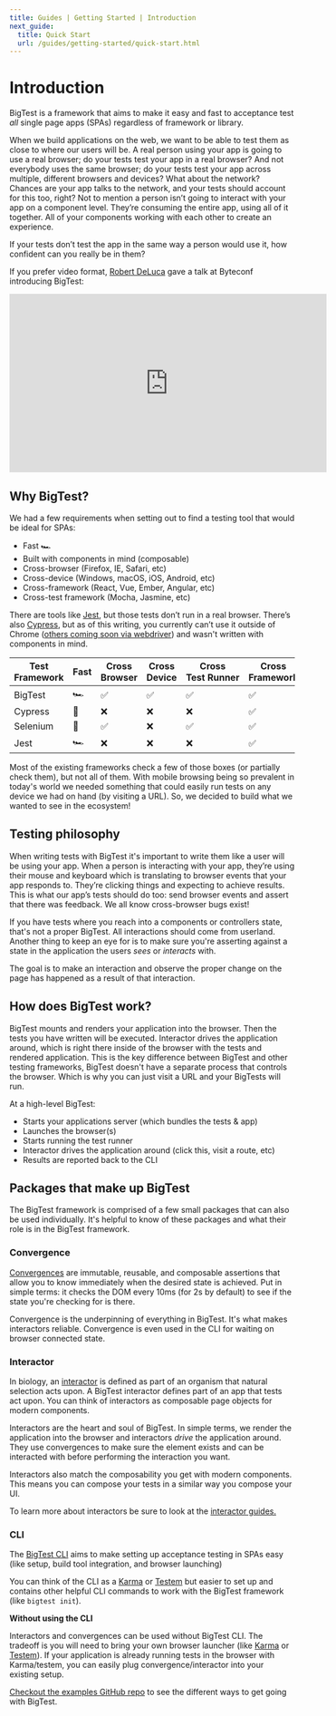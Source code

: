```yaml
---
title: Guides | Getting Started | Introduction
next_guide:
  title: Quick Start
  url: /guides/getting-started/quick-start.html
---
```


# Introduction

BigTest is a framework that aims to make it easy and fast to
acceptance test _all_ single page apps (SPAs) regardless of framework
or library.

When we build applications on the web, we want to be able to test them
as close to where our users will be. A real person using your app is
going to use a real browser; do your tests test your app in a real
browser? And not everybody uses the same browser; do your tests test
your app across multiple, different browsers and devices? What about
the network? Chances are your app talks to the network, and your tests
should account for this too, right? Not to mention a person isn’t
going to interact with your app on a component level. They’re
consuming the entire app, using all of it together. All of your
components working with each other to create an experience.

If your tests don’t test the app in the same way a person would use
it, how confident can you really be in them?

If you prefer video format, [Robert
DeLuca](https://github.com/robdel12) gave a talk at Byteconf
introducing BigTest:

<div class="responsive-video">
  <iframe width="560" height="315"
  src="https://www.youtube.com/embed/w8a7Km9b6UI?start=107"
  frameborder="0" allow="autoplay; encrypted-media"
  allowfullscreen></iframe>
</div>


## Why BigTest?

We had a few requirements when setting out to find a testing tool
that would be ideal for SPAs:

- Fast 🏎
- Built with components in mind (composable)
- Cross-browser (Firefox, IE, Safari, etc)
- Cross-device (Windows, macOS, iOS, Android, etc)
- Cross-framework (React, Vue, Ember, Angular, etc)
- Cross-test framework (Mocha, Jasmine, etc)

There are tools like [Jest](https://jestjs.io), but those tests don’t
run in a real browser. There’s also [Cypress](https://cypress.io), but
as of this writing, you currently can’t use it outside of Chrome
([others coming soon via
webdriver](https://github.com/cypress-io/cypress/issues/310)) and
wasn't written with components in mind.

<div class="table-wrapper">
  <div class="table-scroller">
    <table class="comparison-table">
      <thead>
        <tr class="table-header center">
          <th class="sticky-col">Test Framework</th>
          <th>Fast</th>
          <th>Cross Browser</th>
          <th>Cross Device</th>
          <th>Cross Test&nbsp;Runner</th>
          <th>Cross Framework</th>
          <th>Composable</th>
        </tr>
      </thead>
      <tbody>
        <tr class="center">
          <td class="left sticky-col">BigTest</td>
          <td>🏎</td>
          <td>✅</td>
          <td>✅</td>
          <td>✅</td>
          <td>✅</td>
          <td>✅</td>
        </tr>
        <tr class="center">
          <td class="left sticky-col">Cypress</td>
          <td>🚗</td>
          <td>❌</td>
          <td>❌</td>
          <td>❌</td>
          <td>✅<br></td>
          <td>❌</td>
        </tr>
        <tr class="center">
          <td class="left sticky-col">Selenium</td>
          <td>🚌</td>
          <td>✅<br></td>
          <td>❌</td>
          <td>✅<br></td>
          <td>✅<br></td>
          <td>❌</td>
        </tr>
        <tr class="center">
          <td class="left sticky-col">Jest</td>
          <td>🏎</td>
          <td>❌</td>
          <td>❌</td>
          <td>❌<br></td>
          <td>✅</td>
          <td>❌</td>
        </tr>
      </tbody>
    </table>
  </div>
</div>

Most of the existing frameworks check a few of those boxes (or
partially check them), but not all of them. With mobile browsing being
so prevalent in today's world we needed something that could easily run
tests on any device we had on hand (by visiting a URL). So, we decided
to build what we wanted to see in the ecosystem!


## Testing philosophy

When writing tests with BigTest it's important to write them like a
user will be using your app. When a person is interacting with your
app, they’re using their mouse and keyboard which is translating to
browser events that your app responds to. They’re clicking things and
expecting to achieve results. This is what our app’s tests should do
too: send browser events and assert that there was feedback. We all
know cross-browser bugs exist!

If you have tests where you reach into a components or
controllers state, that's not a proper BigTest. All interactions
should come from userland. Another thing to keep an eye for is to make
sure you're asserting against a state in the application the users
_sees_ or _interacts_ with.

The goal is to make an interaction and observe the proper change on
the page has happened as a result of that interaction.

## How does BigTest work?

BigTest mounts and renders your application into the browser. Then the
tests you have written will be executed. Interactor drives
the application around, which is right there inside of the
browser with the tests and rendered application. This is the key
difference between BigTest and other testing frameworks, BigTest
doesn't have a separate process that controls the browser. Which is
why you can just visit a URL and your BigTests will run.

At a high-level BigTest:

- Starts your applications server (which bundles the tests & app)
- Launches the browser(s)
- Starts running the test runner
- Interactor drives the application around (click this, visit a
  route, etc)
- Results are reported back to the CLI


## Packages that make up BigTest

The BigTest framework is comprised of a few small packages that can
also be used individually. It's helpful to know of these packages
and what their role is in the BigTest framework.

### Convergence

[Convergences](/docs/convergence/) are immutable, reusable,
and composable assertions that allow you to know immediately when
the desired state is achieved. Put in simple terms: it checks the DOM
every 10ms (for 2s by default) to see if the state you're checking for
is there.

Convergence is the underpinning of everything in BigTest. It's what
makes interactors reliable. Convergence is even used in the CLI for
waiting on browser connected state.

### Interactor

In biology, an [interactor](/docs/interactor/) is defined as part of
an organism that natural selection acts upon. A BigTest interactor
defines part of an app that tests act upon. You can think of
interactors as composable page objects for modern components.

Interactors are the heart and soul of BigTest. In simple terms,
we render the application into the browser and interactors _drive_ the
application around. They use convergences to make sure the element
exists and can be interacted with before performing the interaction you
want.

Interactors also match the composability you get with modern
components. This means you can compose your tests in a similar way you
compose your UI.

To learn more about interactors be sure to look at the [interactor
guides.](/guides/interactors/introduction)

### CLI

The [BigTest CLI](https://github.com/bigtestjs/cli) aims to make
setting up acceptance testing in SPAs easy (like setup, build
tool integration, and browser launching)

You can think of the CLI as a [Karma](https://karma-runner.github.io/2.0/index.html) or
[Testem](https://github.com/testem/testem) but easier to set up and
contains other helpful CLI commands to work with the BigTest framework
(like `bigtest init`).

**Without using the CLI**

Interactors and convergences can be used without BigTest CLI. The
tradeoff is you will need to bring your own browser launcher
(like [Karma](https://karma-runner.github.io/2.0/index.html) or
[Testem](https://github.com/testem/testem)). If your application is
already running tests in the browser with Karma/testem, you can easily plug
convergence/interactor into your existing setup.

[Checkout the examples GitHub
repo](https://github.com/bigtestjs/examples) to see the different ways to get
going with BigTest.
